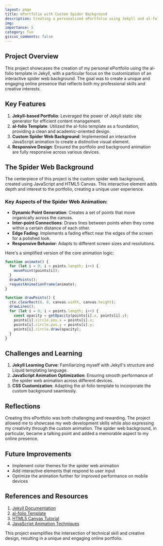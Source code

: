 ```yaml
---
layout: page
title: ePortfolio with Custom Spider Background
description: Creating a personalized ePortfolio using Jekyll and al-folio template, featuring an interactive spider web background
img:
importance: 5
category: fun
giscus_comments: false
---
```


## Project Overview

This project showcases the creation of my personal ePortfolio using the al-folio template in Jekyll, with a particular focus on the customization of an interactive spider web background. The goal was to create a unique and engaging online presence that reflects both my professional skills and creative interests.

## Key Features

1. **Jekyll-based Portfolio**: Leveraged the power of Jekyll static site generator for efficient content management.
2. **al-folio Template**: Utilized the al-folio template as a foundation, providing a clean and academic-oriented design.
3. **Custom Spider Web Background**: Implemented an interactive JavaScript animation to create a distinctive visual element.
4. **Responsive Design**: Ensured the portfolio and background animation are fully responsive across various devices.

## The Spider Web Background

The centerpiece of this project is the custom spider web background, created using JavaScript and HTML5 Canvas. This interactive element adds depth and interest to the portfolio, creating a unique user experience.

### Key Aspects of the Spider Web Animation:

- **Dynamic Point Generation**: Creates a set of points that move organically across the canvas.
- **Inter-point Connections**: Draws lines between points when they come within a certain distance of each other.
- **Edge Fading**: Implements a fading effect near the edges of the screen for a polished look.
- **Responsive Behavior**: Adapts to different screen sizes and resolutions.

Here's a simplified version of the core animation logic:

```javascript
function animate() {
  for (let i = 0; i < points.length; i++) {
    movePoint(points[i]);
  }
  drawPoints();
  requestAnimationFrame(animate);
}

function drawPoints() {
  ctx.clearRect(0, 0, canvas.width, canvas.height);
  drawLines();
  for (let i = 0; i < points.length; i++) {
    const opacity = getOpacity(points[i].x, points[i].y);
    points[i].circle.pos.x = points[i].x;
    points[i].circle.pos.y = points[i].y;
    points[i].circle.draw(opacity);
  }
}
```

## Challenges and Learning

1. **Jekyll Learning Curve**: Familiarizing myself with Jekyll's structure and Liquid templating language.
2. **JavaScript Animation Optimization**: Ensuring smooth performance of the spider web animation across different devices.
3. **CSS Customization**: Adapting the al-folio template to incorporate the custom background seamlessly.

## Reflections

Creating this ePortfolio was both challenging and rewarding. The project allowed me to showcase my web development skills while also expressing my creativity through the custom animation. The spider web background, in particular, became a talking point and added a memorable aspect to my online presence.

## Future Improvements

- Implement color themes for the spider web animation
- Add interactive elements that respond to user input
- Optimize the animation further for improved performance on mobile devices

## References and Resources

1. [Jekyll Documentation](https://jekyllrb.com/docs/)
2. [al-folio Template](https://github.com/alshedivat/al-folio)
3. [HTML5 Canvas Tutorial](https://developer.mozilla.org/en-US/docs/Web/API/Canvas_API/Tutorial)
4. [JavaScript Animation Techniques](https://developer.mozilla.org/en-US/docs/Web/API/window/requestAnimationFrame)

This project exemplifies the intersection of technical skill and creative design, resulting in a unique and engaging online portfolio.
